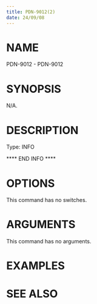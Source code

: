 ```yaml
---
title: PDN-9012(2)
date: 24/09/08
---
```


# NAME

PDN-9012 - PDN-9012

# SYNOPSIS

N/A.

# DESCRIPTION

Type: INFO

**** END INFO ****

# OPTIONS

This command has no switches.

# ARGUMENTS

This command has no arguments.

# EXAMPLES

# SEE ALSO
